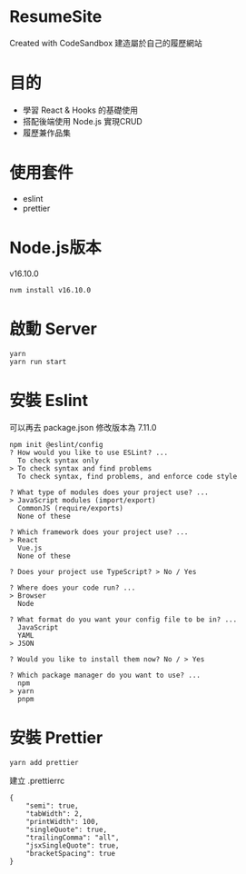 # ResumeSite
Created with CodeSandbox
建造屬於自己的履歷網站

# 目的
- 學習 React & Hooks 的基礎使用
- 搭配後端使用 Node.js 實現CRUD 
- 履歷兼作品集

# 使用套件
- eslint
- prettier

# Node.js版本
v16.10.0
```
nvm install v16.10.0
```

# 啟動 Server
```
yarn
yarn run start
```

# 安裝 Eslint 
可以再去 package.json 修改版本為 7.11.0
```
npm init @eslint/config
? How would you like to use ESLint? ...
  To check syntax only
> To check syntax and find problems
  To check syntax, find problems, and enforce code style
  
? What type of modules does your project use? ...
> JavaScript modules (import/export)
  CommonJS (require/exports)
  None of these
  
? Which framework does your project use? ...
> React
  Vue.js
  None of these
  
? Does your project use TypeScript? > No / Yes

? Where does your code run? ...  
> Browser
  Node

? What format do you want your config file to be in? ...
  JavaScript
  YAML
> JSON

? Would you like to install them now? No / > Yes 

? Which package manager do you want to use? ...
  npm
> yarn
  pnpm
```

# 安裝 Prettier
```
yarn add prettier
```

建立 .prettierrc
```
{
    "semi": true,
    "tabWidth": 2,
    "printWidth": 100,
    "singleQuote": true,
    "trailingComma": "all",
    "jsxSingleQuote": true,
    "bracketSpacing": true
}
```
